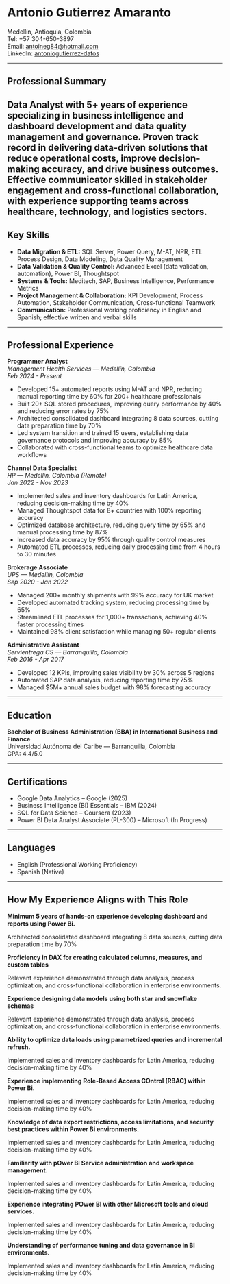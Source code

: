 # Antonio Gutierrez Amaranto

Medellín, Antioquia, Colombia  
Tel: +57 304-650-3897  
Email: antoineg84@hotmail.com  
LinkedIn: [antoniogutierrez-datos](https://linkedin.com/in/antoniogutierrez-datos)

---

## Professional Summary

Data Analyst with 5+ years of experience specializing in business intelligence and dashboard development and data quality management and governance. Proven track record in delivering data-driven solutions that reduce operational costs, improve decision-making accuracy, and drive business outcomes. Effective communicator skilled in stakeholder engagement and cross-functional collaboration, with experience supporting teams across healthcare, technology, and logistics sectors.
---

## Key Skills

- **Data Migration & ETL:** SQL Server, Power Query, M-AT, NPR, ETL Process Design, Data Modeling, Data Quality Management
- **Data Validation & Quality Control:** Advanced Excel (data validation, automation), Power BI, Thoughtspot
- **Systems & Tools:** Meditech, SAP, Business Intelligence, Performance Metrics
- **Project Management & Collaboration:** KPI Development, Process Automation, Stakeholder Communication, Cross-functional Teamwork
- **Communication:** Professional working proficiency in English and Spanish; effective written and verbal skills

---

## Professional Experience

**Programmer Analyst**  
*Management Health Services — Medellín, Colombia*  
_Feb 2024 - Present_  
- Developed 15+ automated reports using M-AT and NPR, reducing manual reporting time by 60% for 200+ healthcare professionals  
- Built 20+ SQL stored procedures, improving query performance by 40% and reducing error rates by 75%  
- Architected consolidated dashboard integrating 8 data sources, cutting data preparation time by 70%  
- Led system transition and trained 15 users, establishing data governance protocols and improving accuracy by 85%  
- Collaborated with cross-functional teams to optimize healthcare data workflows

**Channel Data Specialist**  
*HP — Medellín, Colombia (Remote)*  
_Jan 2022 - Nov 2023_  
- Implemented sales and inventory dashboards for Latin America, reducing decision-making time by 40%  
- Managed Thoughtspot data for 8+ countries with 100% reporting accuracy  
- Optimized database architecture, reducing query time by 65% and manual processing time by 87%  
- Increased data accuracy by 95% through quality control measures  
- Automated ETL processes, reducing daily processing time from 4 hours to 30 minutes

**Brokerage Associate**  
*UPS — Medellín, Colombia*  
_Sep 2020 - Jan 2022_  
- Managed 200+ monthly shipments with 99% accuracy for UK market  
- Developed automated tracking system, reducing processing time by 65%  
- Streamlined ETL processes for 1,000+ transactions, achieving 40% faster processing times  
- Maintained 98% client satisfaction while managing 50+ regular clients

**Administrative Assistant**  
*Servientrega CS — Barranquilla, Colombia*  
_Feb 2016 - Apr 2017_  
- Developed 12 KPIs, improving sales visibility by 30% across 5 regions  
- Automated SAP data analysis, reducing reporting time by 75%  
- Managed $5M+ annual sales budget with 98% forecasting accuracy

---

## Education

**Bachelor of Business Administration (BBA) in International Business and Finance**  
Universidad Autónoma del Caribe — Barranquilla, Colombia  
GPA: 4.4/5.0

---

## Certifications

- Google Data Analytics – Google (2025)
- Business Intelligence (BI) Essentials – IBM (2024)
- SQL for Data Science – Coursera (2023)
- Power BI Data Analyst Associate (PL-300) – Microsoft (In Progress)

---

## Languages

- English (Professional Working Proficiency)
- Spanish (Native)

---

## How My Experience Aligns with This Role

**Minimum 5 years of hands-on experience developing dashboard and reports using Power Bi.**

Architected consolidated dashboard integrating 8 data sources, cutting data preparation time by 70%

**Proficiency in DAX for creating calculated columns, measures, and custom tables**

Relevant experience demonstrated through data analysis, process optimization, and cross-functional collaboration in enterprise environments.

**Experience designing data models using both star and snowflake schemas**

Relevant experience demonstrated through data analysis, process optimization, and cross-functional collaboration in enterprise environments.

**Ability to optimize data loads using parametrized queries and incremental refresh.**

Implemented sales and inventory dashboards for Latin America, reducing decision-making time by 40%

**Experience implementing Role-Based Access COntrol (RBAC) within Power Bi.**

Implemented sales and inventory dashboards for Latin America, reducing decision-making time by 40%

**Knowledge of data export restrictions, access limitations, and security best practices within Power Bi environments.**

Implemented sales and inventory dashboards for Latin America, reducing decision-making time by 40%

**Familiarity with pOwer BI Service administration and workspace management.**

Implemented sales and inventory dashboards for Latin America, reducing decision-making time by 40%

**Experience integrating POwer BI with other Microsoft tools and cloud services.**

Implemented sales and inventory dashboards for Latin America, reducing decision-making time by 40%

**Understanding of performance tuning and data governance in BI environments.**

Implemented sales and inventory dashboards for Latin America, reducing decision-making time by 40%
